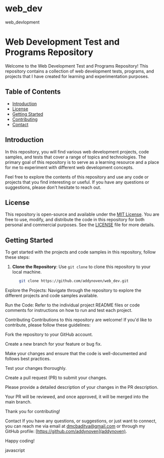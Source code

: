 # web_dev
 web_devlopment
# Web Development Test and Programs Repository

Welcome to the Web Development Test and Programs Repository! This repository contains a collection of web development tests, programs, and projects that I have created for learning and experimentation purposes.

## Table of Contents

- [Introduction](#introduction)
- [License](#license)
- [Getting Started](#getting-started)
- [Contributing](#contributing)
- [Contact](#contact)

## Introduction

In this repository, you will find various web development projects, code samples, and tests that cover a range of topics and technologies. The primary goal of this repository is to serve as a learning resource and a place for me to experiment with different web development concepts.

Feel free to explore the contents of this repository and use any code or projects that you find interesting or useful. If you have any questions or suggestions, please don't hesitate to reach out.

## License

This repository is open-source and available under the [MIT License](LICENSE). You are free to use, modify, and distribute the code in this repository for both personal and commercial purposes. See the [LICENSE](LICENSE) file for more details.

## Getting Started

To get started with the projects and code samples in this repository, follow these steps:

1. **Clone the Repository**: Use `git clone` to clone this repository to your local machine.

   ```bash
      git clone https://github.com/addynoven/web_dev.git
Explore the Projects: Navigate through the repository to explore the different projects and code samples available.

Run the Code: Refer to the individual project README files or code comments for instructions on how to run and test each project.

Contributing
Contributions to this repository are welcome! If you'd like to contribute, please follow these guidelines:

Fork the repository to your GitHub account.

Create a new branch for your feature or bug fix.

Make your changes and ensure that the code is well-documented and follows best practices.

Test your changes thoroughly.

Create a pull request (PR) to submit your changes.

Please provide a detailed description of your changes in the PR description.

Your PR will be reviewed, and once approved, it will be merged into the main branch.

Thank you for contributing!

Contact
If you have any questions, or suggestions, or just want to connect, you can reach me via email at dmcbaditya@gmail.com or through my GitHub profile: [https://github.com/addynoven](addynoven).

Happy coding!

javascript



